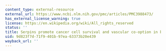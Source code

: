```yaml
---
content_type: external-resource
external_url: https://www.ncbi.nlm.nih.gov/pmc/articles/PMC3988473/
has_external_license_warning: true
license: https://en.wikipedia.org/wiki/All_rights_reserved
status: ''
title: Serpins promote cancer cell survival and vascular co-option in brain metastasis
uid: 9d823f7d-71f9-401b-97ea-63373b20e439
wayback_url: ''
---
```

